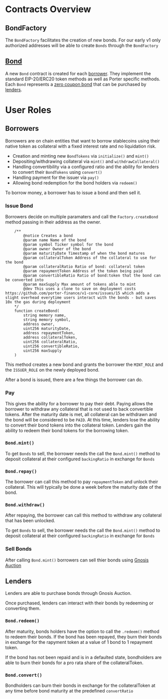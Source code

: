 # Contracts Overview

## BondFactory

The `BondFactory` facilitates the creation of new bonds. For our early v1 only authorized addresses will be able to create `Bonds` through the `BondFactory`

## [Bond](./bond.md)

A new `Bond` contract is created for each [borrower](https://docs.porter.finance/portal/protocol/borrowers). They implement the standard EIP-20/ERC20 token methods as well as Porter specific methods. Each `Bond` represents a [zero coupon bond](https://docs.porter.finance/portal/intro-to-bonds/zero-coupon-bonds) that can be purchased by [lenders](https://docs.porter.finance/portal/protocol/lenders).

# User Roles

## Borrowers

Borrowers are on chain entities that want to borrow stablecoins using their native token as collateral with a fixed interest rate and no liquidation risk.

- Creation and minting new `BondTokens` via `initialize()` and `mint()`
- Depositing/withdrawing collateral via `mint()` and `withdrawCollateral()`
- Handling convertibility via a configured ratio and the ability for lenders to convert their `BondTokens` using `convert()`
- Handling payment for the issuer via `pay()`
- Allowing bond redemption for the bond holders via `redeem()`

To borrow money, a borrower has to issue a bond and then sell it.

### Issue Bond

Borrowers decide on multiple paramaters and call the `Factory.createBond` method passing in their address as the owner.

```solidity
    /**
        @notice Creates a bond
        @param name Name of the bond
        @param symbol Ticker symbol for the bond
        @param owner Owner of the bond
        @param maturityDate Timestamp of when the bond matures
        @param collateralToken Address of the collateral to use for the bond
        @param collateralRatio Ratio of bond: collateral token
        @param repaymentToken Address of the token being paid
        @param convertibleRatio Ratio of bond:token that the bond can be converted into
        @param maxSupply Max amount of tokens able to mint
        @dev This uses a clone to save on deployment costs https://github.com/porter-finance/v1-core/issues/15 which adds a slight overhead everytime users interact with the bonds - but saves 10x the gas during deployment
    */
    function createBond(
        string memory name,
        string memory symbol,
        address owner,
        uint256 maturityDate,
        address repaymentToken,
        address collateralToken,
        uint256 collateralRatio,
        uint256 convertibleRatio,
        uint256 maxSupply
    )
```

This method creates a new bond and grants the borrower the `MINT_ROLE` and the `ISSUER_ROLE` on the newly deployed bond.

After a bond is issued, there are a few things the borrower can do.

### Pay

This gives the ability for a borrower to pay their debt. Paying allows the borrower to withdraw any collateral that is not used to back convertible tokens. After the maturity date is met, all collateral can be withdrawn and the bond will be considered to be `PAID`. At this time, lenders lose the ability to convert their bond tokens into the collateral token. Lenders gain the ability to redeem their bond tokens for the borrowing token.

### `Bond.mint()`

To get `Bonds` to sell, the borrower needs the call the `Bond.mint()` method to deposit collateral at their configured `backingRatio` in exchange for `Bonds`

### `Bond.repay()`

The borrower can call this method to pay `repaymentToken` and unlock their collateral. This will typically be done a week before the maturity date of the bond.

### `Bond.withdraw()`

After repaying, the borrower can call this method to withdraw any collateral that has been unlocked.

To get `Bonds` to sell, the borrower needs the call the `Bond.mint()` method to deposit collateral at their configured `backingRatio` in exchange for `Bonds`

### Sell Bonds

After calling `Bond.mint()` borrowers can sell thier bonds using [Gnosis Auction](https://github.com/gnosis/ido-contracts)

## Lenders

Lenders are able to purchase bonds through Gnosis Auction.

Once purchased, lenders can interact with their bonds by redeeming or converting them.

### `Bond.redeem()`

After maturity, bonds holders have the option to call the `.redeem()` method to redeem their bonds. If the bond has been repayed, they burn their bonds in exchange for the rapyment token at a value of 1 bond to 1 repayment token.

If the bond has not been repaid and is in a defaulted state, bondholders are able to burn their bonds for a pro rata share of the collateralToken.

### `Bond.convert()`

Bondholders can burn their bonds in exchange for the collateralToken at any time before bond maturity at the predefined `convertRatio`
